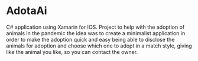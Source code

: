 # AdotaAi
C# application using Xamarin for IOS.
Project to help with the adoption of animals in the pandemic 
the idea was to create a minimalist application in order to make the adoption quick and easy 
being able to disclose the animals for adoption and choose which one to adopt in a match style, giving like the animal you like, so you can contact the owner.
